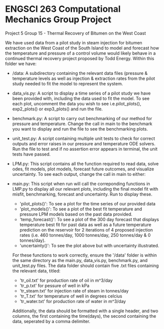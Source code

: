 # ENGSCI 263 Computational Mechanics Group Project

Project 5 Group 15 - Thermal Recovery of Bitumen on the West Coast

We have used data from a pilot study in steam injection for bitumen extraction on the West Coast of the South Island to model and forecast how the temperature and pressure of a control volume would likely behave in a continued thermal recovery project proposed by Todd Energy. Within this folder we have:

- /data: A subdirectory containing the relevant data files (pressure & temperature levels as well as injection & extraction rates from the pilot study needed to fit the model to represent the system.

- data_vis.py: A script to display a time series of a pilot study we have been provided with, including the data used to fit the model. To see each plot, uncomment the data you wish to see i.e.pilot_plots(), exp2_plots() or exp3_plots() and run the file.

- benchmark.py: A script to carry out benchmarking of our method for pressure and temperature. Change the call in main to the benchmark you want to display and run the file to see the benchmarking plots.

- unit_test.py: A script containing multiple unit tests to check for correct outputs and error raises in our pressure and temperature ODE solvers. Run the file to test and if no assertion error appears in terminal, the unit tests have passed.

- LPM.py: This script contains all the function required to read data, solve odes, fit models, plot models, forecast future outcomes, and visualize uncertainty. To see each output, change the call in main to either:

- main.py: This script when run will call the correponding functions in LMP.py to display all our relevant plots, including the final model fit with misfit, benchmarking, forecast and uncertainty. Run to display these.

  - 'pilot_plots()': To see a plot for the time series of our provided data
  - 'plot_models()': To see a plot of the best fit temperature and pressure LPM models based on the past data provided.
  - 'temp_forecast()': To see a plot of the 300 day forecast that displays temperature best fit for past data as well as a future temperature prediction on the reservoir for 2 iterations of 4 proposed injection rates (i.e. 460 tonnes/day, 1000 tonnes/day, 250 tonnes/day & 0 tonnes/day).
  - 'uncertainty()': To see the plot above but with uncertainty illustrated.

  For these functions to work correctly, ensure the '/data' folder is within the same directory as the main.py, data_vis.py, benchmark.py, and unit_test.py files. The data folder should contain five .txt files containing the relevant data, titled:

  - 'tr_oil.txt' for production rate of oil in m^3/day
  - 'tr_p.txt' for pessure of well in kPa
  - 'tr_steam.txt' for injection rate of steam in tonnes/day
  - 'tr_T.txt' for temperature of well in degrees celcius 
  - 'tr_water.txt' for production rate of water in m^3/day

  Additionally, the data should be formatted with a single header, and two columns, the first containing the time(days), the second containing the data, seperated by a comma delimiter.
